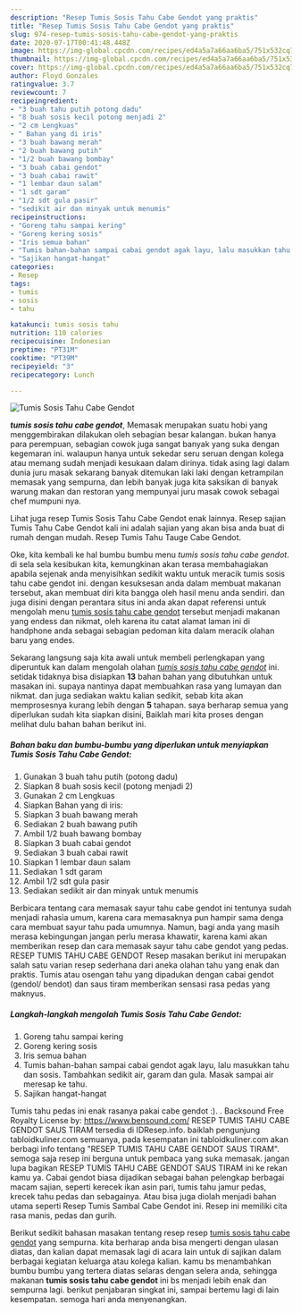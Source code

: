 ```yaml
---
description: "Resep Tumis Sosis Tahu Cabe Gendot yang praktis"
title: "Resep Tumis Sosis Tahu Cabe Gendot yang praktis"
slug: 974-resep-tumis-sosis-tahu-cabe-gendot-yang-praktis
date: 2020-07-17T00:41:48.448Z
image: https://img-global.cpcdn.com/recipes/ed4a5a7a66aa6ba5/751x532cq70/tumis-sosis-tahu-cabe-gendot-foto-resep-utama.jpg
thumbnail: https://img-global.cpcdn.com/recipes/ed4a5a7a66aa6ba5/751x532cq70/tumis-sosis-tahu-cabe-gendot-foto-resep-utama.jpg
cover: https://img-global.cpcdn.com/recipes/ed4a5a7a66aa6ba5/751x532cq70/tumis-sosis-tahu-cabe-gendot-foto-resep-utama.jpg
author: Floyd Gonzales
ratingvalue: 3.7
reviewcount: 7
recipeingredient:
- "3 buah tahu putih potong dadu"
- "8 buah sosis kecil potong menjadi 2"
- "2 cm Lengkuas"
- " Bahan yang di iris"
- "3 buah bawang merah"
- "2 buah bawang putih"
- "1/2 buah bawang bombay"
- "3 buah cabai gendot"
- "3 buah cabai rawit"
- "1 lembar daun salam"
- "1 sdt garam"
- "1/2 sdt gula pasir"
- "sedikit air dan minyak untuk menumis"
recipeinstructions:
- "Goreng tahu sampai kering"
- "Goreng kering sosis"
- "Iris semua bahan"
- "Tumis bahan-bahan sampai cabai gendot agak layu, lalu masukkan tahu dan sosis. Tambahkan sedikit air, garam dan gula. Masak sampai air meresap ke tahu."
- "Sajikan hangat-hangat"
categories:
- Resep
tags:
- tumis
- sosis
- tahu

katakunci: tumis sosis tahu 
nutrition: 110 calories
recipecuisine: Indonesian
preptime: "PT31M"
cooktime: "PT39M"
recipeyield: "3"
recipecategory: Lunch

---
```



![Tumis Sosis Tahu Cabe Gendot](https://img-global.cpcdn.com/recipes/ed4a5a7a66aa6ba5/751x532cq70/tumis-sosis-tahu-cabe-gendot-foto-resep-utama.jpg)

<b><i>tumis sosis tahu cabe gendot</i></b>, Memasak merupakan suatu hobi yang menggembirakan dilakukan oleh sebagian besar kalangan. bukan hanya para perempuan, sebagian cowok juga sangat banyak yang suka dengan kegemaran ini. walaupun hanya untuk sekedar seru seruan dengan kolega atau memang sudah menjadi kesukaan dalam dirinya. tidak asing lagi dalam dunia juru masak sekarang banyak ditemukan laki laki dengan ketrampilan memasak yang sempurna, dan lebih banyak juga kita saksikan di banyak warung makan dan restoran yang mempunyai juru masak cowok sebagai chef mumpuni nya.

Lihat juga resep Tumis Sosis Tahu Cabe Gendot enak lainnya. Resep sajian Tumis Tahu Cabe Gendot kali ini adalah sajian yang akan bisa anda buat di rumah dengan mudah. Resep Tumis Tahu Tauge Cabe Gendot.

Oke, kita kembali ke hal bumbu bumbu menu <i>tumis sosis tahu cabe gendot</i>. di sela sela kesibukan kita, kemungkinan akan terasa membahagiakan apabila sejenak anda menyisihkan sedikit waktu untuk meracik tumis sosis tahu cabe gendot ini. dengan kesuksesan anda dalam membuat makanan tersebut, akan membuat diri kita bangga oleh hasil menu anda sendiri. dan juga disini dengan perantara situs ini anda akan dapat referensi untuk mengolah menu <u>tumis sosis tahu cabe gendot</u> tersebut menjadi makanan yang endess dan nikmat, oleh karena itu catat alamat laman ini di handphone anda sebagai sebagian pedoman kita dalam meracik olahan baru yang endes.


Sekarang langsung saja kita awali untuk membeli perlengkapan yang diperuntuk kan dalam mengolah olahan <u><i>tumis sosis tahu cabe gendot</i></u> ini. setidak tidaknya bisa disiapkan <b>13</b> bahan bahan yang dibutuhkan untuk masakan ini. supaya nantinya dapat membuahkan rasa yang lumayan dan nikmat. dan juga sediakan waktu kalian sedikit, sebab kita akan memprosesnya kurang lebih dengan <b>5</b> tahapan. saya berharap semua yang diperlukan sudah kita siapkan disini, Baiklah mari kita proses dengan melihat dulu bahan bahan berikut ini.

<!--inarticleads1-->

##### Bahan baku dan bumbu-bumbu yang diperlukan untuk menyiapkan Tumis Sosis Tahu Cabe Gendot:

1. Gunakan 3 buah tahu putih (potong dadu)
1. Siapkan 8 buah sosis kecil (potong menjadi 2)
1. Gunakan 2 cm Lengkuas
1. Siapkan  Bahan yang di iris:
1. Siapkan 3 buah bawang merah
1. Sediakan 2 buah bawang putih
1. Ambil 1/2 buah bawang bombay
1. Siapkan 3 buah cabai gendot
1. Sediakan 3 buah cabai rawit
1. Siapkan 1 lembar daun salam
1. Sediakan 1 sdt garam
1. Ambil 1/2 sdt gula pasir
1. Sediakan sedikit air dan minyak untuk menumis


Berbicara tentang cara memasak sayur tahu cabe gendot ini tentunya sudah menjadi rahasia umum, karena cara memasaknya pun hampir sama denga cara membuat sayur tahu pada umumnya. Namun, bagi anda yang masih merasa kebingungan jangan perlu merasa khawatir, karena kami akan memberikan resep dan cara memasak sayur tahu cabe gendot yang pedas. RESEP TUMIS TAHU CABE GENDOT Resep masakan berikut ini merupakan salah satu varian resep sederhana dari aneka olahan tahu yang enak dan praktis. Tumis atau osengan tahu yang dipadukan dengan cabai gendot (gendol/ bendot) dan saus tiram memberikan sensasi rasa pedas yang maknyus. 

<!--inarticleads2-->

##### Langkah-langkah mengolah Tumis Sosis Tahu Cabe Gendot:

1. Goreng tahu sampai kering
1. Goreng kering sosis
1. Iris semua bahan
1. Tumis bahan-bahan sampai cabai gendot agak layu, lalu masukkan tahu dan sosis. Tambahkan sedikit air, garam dan gula. Masak sampai air meresap ke tahu.
1. Sajikan hangat-hangat


Tumis tahu pedas ini enak rasanya pakai cabe gendot :). . Backsound Free Royalty License by: https://www.bensound.com/ RESEP TUMIS TAHU CABE GENDOT SAUS TIRAM tersedia di IDResep.info. baiklah pengunjung tabloidkuliner.com semuanya, pada kesempatan ini tabloidkuliner.com akan berbagi info tentang &#34;RESEP TUMIS TAHU CABE GENDOT SAUS TIRAM&#34;. semoga saja resep ini berguna untuk pembaca yang suka memasak. jangan lupa bagikan RESEP TUMIS TAHU CABE GENDOT SAUS TIRAM ini ke rekan kamu ya. Cabai gendot biasa dijadikan sebagai bahan pelengkap berbagai macam sajian, seperti kerecek ikan asin pari, tumis tahu jamur pedas, krecek tahu pedas dan sebagainya. Atau bisa juga diolah menjadi bahan utama seperti Resep Tumis Sambal Cabe Gendot ini. Resep ini memiliki cita rasa manis, pedas dan gurih. 

Berikut sedikit bahasan masakan tentang resep resep <u>tumis sosis tahu cabe gendot</u> yang sempurna. kita berharap anda bisa mengerti dengan ulasan diatas, dan kalian dapat memasak lagi di acara lain untuk di sajikan dalam berbagai kegiatan keluarga atau kolega kalian. kamu bs menambahkan bumbu bumbu yang tertera diatas selaras dengan selera anda, sehingga makanan <b>tumis sosis tahu cabe gendot</b> ini bs menjadi lebih enak dan sempurna lagi. berikut penjabaran singkat ini, sampai bertemu lagi di lain kesempatan. semoga hari anda menyenangkan.
